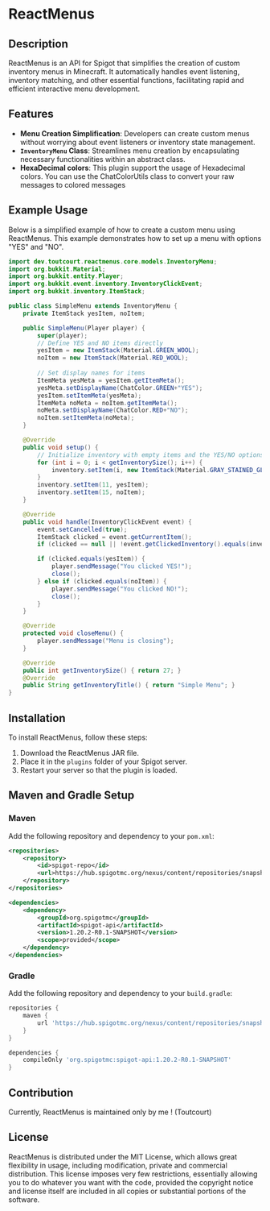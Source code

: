 
# ReactMenus

## Description
ReactMenus is an API for Spigot that simplifies the creation of custom inventory menus in Minecraft. It automatically handles event listening, inventory matching, and other essential functions, facilitating rapid and efficient interactive menu development.

## Features
- **Menu Creation Simplification**: Developers can create custom menus without worrying about event listeners or inventory state management.
- **`InventoryMenu` Class**: Streamlines menu creation by encapsulating necessary functionalities within an abstract class.
- **HexaDecimal colors**: This plugin support the usage of Hexadecimal colors. You can use the ChatColorUtils class to convert your raw messages to colored messages

## Example Usage
Below is a simplified example of how to create a custom menu using ReactMenus. This example demonstrates how to set up a menu with options "YES" and "NO".

```java
import dev.toutcourt.reactmenus.core.models.InventoryMenu;
import org.bukkit.Material;
import org.bukkit.entity.Player;
import org.bukkit.event.inventory.InventoryClickEvent;
import org.bukkit.inventory.ItemStack;

public class SimpleMenu extends InventoryMenu {
    private ItemStack yesItem, noItem;

    public SimpleMenu(Player player) {
        super(player);
        // Define YES and NO items directly
        yesItem = new ItemStack(Material.GREEN_WOOL);
        noItem = new ItemStack(Material.RED_WOOL);
        
        // Set display names for items
        ItemMeta yesMeta = yesItem.getItemMeta();
        yesMeta.setDisplayName(ChatColor.GREEN+"YES");
        yesItem.setItemMeta(yesMeta);
        ItemMeta noMeta = noItem.getItemMeta();
        noMeta.setDisplayName(ChatColor.RED+"NO");
        noItem.setItemMeta(noMeta);
    }

    @Override
    public void setup() {
        // Initialize inventory with empty items and the YES/NO options
        for (int i = 0; i < getInventorySize(); i++) {
            inventory.setItem(i, new ItemStack(Material.GRAY_STAINED_GLASS_PANE));
        }
        inventory.setItem(11, yesItem);
        inventory.setItem(15, noItem);
    }

    @Override
    public void handle(InventoryClickEvent event) {
        event.setCancelled(true);
        ItemStack clicked = event.getCurrentItem();
        if (clicked == null || !event.getClickedInventory().equals(inventory)) return;

        if (clicked.equals(yesItem)) {
            player.sendMessage("You clicked YES!");
            close();
        } else if (clicked.equals(noItem)) {
            player.sendMessage("You clicked NO!");
            close();
        }
    }

    @Override
    protected void closeMenu() {
        player.sendMessage("Menu is closing");
    }

    @Override
    public int getInventorySize() { return 27; }
    @Override
    public String getInventoryTitle() { return "Simple Menu"; }
}
```

## Installation
To install ReactMenus, follow these steps:
1. Download the ReactMenus JAR file.
2. Place it in the `plugins` folder of your Spigot server.
3. Restart your server so that the plugin is loaded.

## Maven and Gradle Setup
### Maven
Add the following repository and dependency to your `pom.xml`:
```xml
<repositories>
    <repository>
        <id>spigot-repo</id>
        <url>https://hub.spigotmc.org/nexus/content/repositories/snapshots/</url>
    </repository>
</repositories>

<dependencies>
    <dependency>
        <groupId>org.spigotmc</groupId>
        <artifactId>spigot-api</artifactId>
        <version>1.20.2-R0.1-SNAPSHOT</version>
        <scope>provided</scope>
    </dependency>
</dependencies>
```

### Gradle
Add the following repository and dependency to your `build.gradle`:
```groovy
repositories {
    maven {
        url 'https://hub.spigotmc.org/nexus/content/repositories/snapshots/'
    }
}

dependencies {
    compileOnly 'org.spigotmc:spigot-api:1.20.2-R0.1-SNAPSHOT'
}
```

## Contribution
Currently, ReactMenus is maintained only by me ! (Toutcourt)

## License
ReactMenus is distributed under the MIT License, which allows great flexibility in usage, including modification, private and commercial distribution. This license imposes very few restrictions, essentially allowing you to do whatever you want with the code, provided the copyright notice and license itself are included in all copies or substantial portions of the software.

